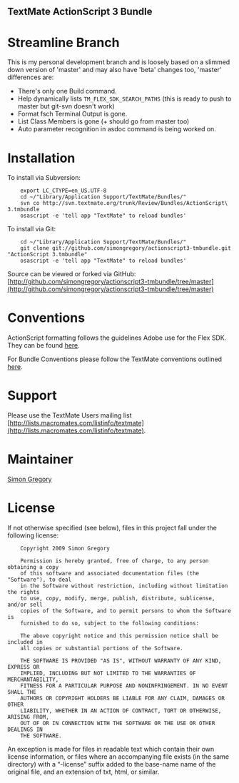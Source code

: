 TextMate ActionScript 3 Bundle
------------------------------

Streamline Branch
=================

This is my personal development branch and is loosely based on a slimmed down version of 'master' and may also have 'beta' changes too, 'master' differences are:

 * There's only one Build command.
 * Help dynamically lists `TM_FLEX_SDK_SEARCH_PATHS` (this is ready to push to master but git-svn doesn't work)
 * Format fsch Terminal Output is gone.
 * List Class Members is gone (+ should go from master too)
 * Auto parameter recognition in asdoc command is being worked on.

Installation
============

To install via Subversion:

		export LC_CTYPE=en_US.UTF-8
		cd ~/"Library/Application Support/TextMate/Bundles/"
		svn co http://svn.textmate.org/trunk/Review/Bundles/ActionScript\ 3.tmbundle
		osascript -e 'tell app "TextMate" to reload bundles'

To install via Git:

		cd ~/"Library/Application Support/TextMate/Bundles/"
		git clone git://github.com/simongregory/actionscript3-tmbundle.git "ActionScript 3.tmbundle"
		osascript -e 'tell app "TextMate" to reload bundles'

Source can be viewed or forked via GitHub: [http://github.com/simongregory/actionscript3-tmbundle/tree/master](http://github.com/simongregory/actionscript3-tmbundle/tree/master)

Conventions
===========

ActionScript formatting follows the guidelines Adobe use for the Flex SDK. They can be found [here](http://opensource.adobe.com/wiki/display/flexsdk/Coding+Conventions).

For Bundle Conventions please follow the TextMate conventions outlined [here](http://svn.textmate.org/trunk/Conventions.txt).

Support
=======

Please use the TextMate Users mailing list [http://lists.macromates.com/listinfo/textmate](http://lists.macromates.com/listinfo/textmate).

Maintainer
==========

[Simon Gregory](http://blog.simonregory.com)

License
=======

If not otherwise specified (see below), files in this project fall under the following license:

		Copyright 2009 Simon Gregory

		Permission is hereby granted, free of charge, to any person obtaining a copy
		of this software and associated documentation files (the "Software"), to deal
		in the Software without restriction, including without limitation the rights
		to use, copy, modify, merge, publish, distribute, sublicense, and/or sell
		copies of the Software, and to permit persons to whom the Software is
		furnished to do so, subject to the following conditions:

		The above copyright notice and this permission notice shall be included in
		all copies or substantial portions of the Software.

		THE SOFTWARE IS PROVIDED "AS IS", WITHOUT WARRANTY OF ANY KIND, EXPRESS OR
		IMPLIED, INCLUDING BUT NOT LIMITED TO THE WARRANTIES OF MERCHANTABILITY,
		FITNESS FOR A PARTICULAR PURPOSE AND NONINFRINGEMENT. IN NO EVENT SHALL THE
		AUTHORS OR COPYRIGHT HOLDERS BE LIABLE FOR ANY CLAIM, DAMAGES OR OTHER
		LIABILITY, WHETHER IN AN ACTION OF CONTRACT, TORT OR OTHERWISE, ARISING FROM,
		OUT OF OR IN CONNECTION WITH THE SOFTWARE OR THE USE OR OTHER DEALINGS IN
		THE SOFTWARE.

An exception is made for files in readable text which contain their own license information, or files where an accompanying file exists (in the same directory) with a “-license” suffix added to the base-name name of the original file, and an extension of txt, html, or similar.

